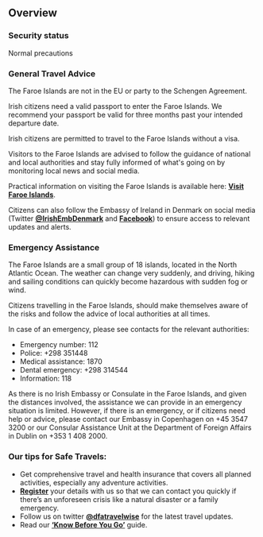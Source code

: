 ## Overview

### **Security status**

Normal precautions

### **General Travel Advice**

The Faroe Islands are not in the EU or party to the Schengen Agreement.

Irish citizens need a valid passport to enter the Faroe Islands. We recommend your passport be valid for three months past your intended departure date.

Irish citizens are permitted to travel to the Faroe Islands without a visa.

Visitors to the Faroe Islands are advised to follow the guidance of national and local authorities and stay fully informed of what's going on by monitoring local news and social media.

Practical information on visiting the Faroe Islands is available here: [**Visit Faroe Islands**](https://visitfaroeislands.com/en).

Citizens can also follow the Embassy of Ireland in Denmark on social media (Twitter [**@IrishEmbDenmark**](https://twitter.com/IrlEmbDenmark) and [**Facebook**](https://www.facebook.com/IrishEmbassyDenmark/)) to ensure access to relevant updates and alerts.

### **Emergency Assistance**

The Faroe Islands are a small group of 18 islands, located in the North Atlantic Ocean. The weather can change very suddenly, and driving, hiking and sailing conditions can quickly become hazardous with sudden fog or wind.

Citizens travelling in the Faroe Islands, should make themselves aware of the risks and follow the advice of local authorities at all times.

In case of an emergency, please see contacts for the relevant authorities:

* Emergency number: 112
* Police: +298 351448
* Medical assistance: 1870
* Dental emergency: +298 314544
* Information: 118

As there is no Irish Embassy or Consulate in the Faroe Islands, and given the distances involved, the assistance we can provide in an emergency situation is limited. However, if there is an emergency, or if citizens need help or advice, please contact our Embassy in Copenhagen on +45 3547 3200 or our Consular Assistance Unit at the Department of Foreign Affairs in Dublin on +353 1 408 2000.

### **Our tips for Safe Travels:**

* Get comprehensive travel and health insurance that covers all planned activities, especially any adventure activities.
* [**Register**](/en/dfa/overseas-travel/citizens-registration/) your details with us so that we can contact you quickly if there’s an unforeseen crisis like a natural disaster or a family emergency.
* Follow us on twitter [**@dfatravelwise**](https://www.twitter.com/DFATravelWise) for the latest travel updates.
* Read our [**‘Know Before You Go’**](/en/dfa/overseas-travel/know-before-you-go/) guide.